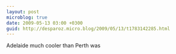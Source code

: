 ```yaml
---
layout: post
microblog: true
date: 2009-05-13 03:00 +0300
guid: http://desparoz.micro.blog/2009/05/13/t1783142285.html
---
```

Adelaide much cooler than Perth was

